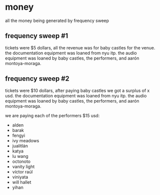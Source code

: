 # money

all the money being generated by frequency sweep

## frequency sweep #1

tickets were $5 dollars, all the revenue was for baby castles for the venue. the documentation equipment was loaned from nyu itp. the audio equipment was loaned by baby castles, the performers, and aarón montoya-moraga.

## frequency sweep #2

tickets were $10 dollars, after paying baby castles we got a surplus of x usd. the documentation equipment was loaned from nyu itp. the audio equipment was loaned by baby castles, the performers, and aarón montoya-moraga.

we are paying each of the performers $15 usd:

* alden
* barak
* fengyi
* ivy meadows
* jualitlán
* katya
* lu wang
* octonoto
* vanity light
* víctor raúl
* viniyata
* will hallet
* yihan
